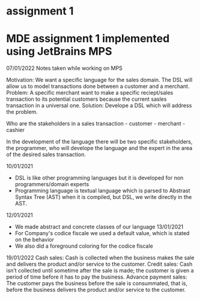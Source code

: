 # assignment 1
# MDE assignment 1 implemented using JetBrains MPS

07/01/2022
Notes taken while working on MPS

Motivation: We want a specific language for the sales domain. The DSL will allow us to model transactions done between a customer and a merchant.
Problem: A specific merchant want to make a specific reciept/sales transaction to its potential customers because the current sasles transaction in a universal one.
Solution: Develope a DSL which will address the problem.

Who are the stakeholders in a sales transaction
	- customer
	- merchant
	- cashier 

In the development of the language there will be two specific stakeholders, the programmer, who will develope the language and the expert in the area of the desired sales transaction.

10/01/2021
- DSL is like other programming languages but it is developed for non programmers/domain experts
- Programming language is textual language which is parsed to Abstrast Syntax Tree (AST) when it is compiled, but DSL, we write directly in the AST.


12/01/2021
- We made abstract and concrete classes of our language 
13/01/2021
- For Company's codice fiscale we used a default value, which is stated on the behavior 
- We also did a foreground coloring for the codice fiscale

19/01/2022
Cash sales: Cash is collected when the business makes the sale and delivers the product and/or service to the customer.
Credit sales: Cash isn’t collected until sometime after the sale is made; the customer is given a period of time before it has to pay the business.
Advance payment sales: The customer pays the business before the sale is consummated, that is, before the business delivers the product and/or service to the customer.

